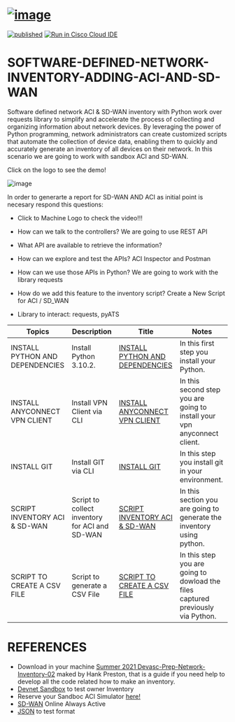 # [![image](https://user-images.githubusercontent.com/38144008/225514767-010fa633-9c2e-410a-9734-4fce1372d125.png)](https://youtu.be/N51iZO8GDCc)
[![published](https://static.production.devnetcloud.com/codeexchange/assets/images/devnet-published.svg)](https://developer.cisco.com/codeexchange/github/repo/ERICK-ZABALA/AUTOMATING-A-NETWORK-INVENTORY-WITH-PYTHON) [![Run in Cisco Cloud IDE](https://static.production.devnetcloud.com/codeexchange/assets/images/devnet-runable-icon.svg)](https://developer.cisco.com/devenv/?id=devenv-vscode-base&GITHUB_SOURCE_REPO=https://github.com/ERICK-ZABALA/AUTOMATING-A-NETWORK-INVENTORY-WITH-PYTHON)
# SOFTWARE-DEFINED-NETWORK-INVENTORY-ADDING-ACI-AND-SD-WAN

Software defined network ACI & SD-WAN inventory with Python work over requests library to simplify and accelerate the process of collecting and organizing information about network devices. By leveraging the power of Python programming, network administrators can create customized scripts that automate the collection of device data, enabling them to quickly and accurately generate an inventory of all devices on their network. In this scenario we are going to work with sandbox ACI and SD-WAN. 

Click on the logo to see the demo!

![image](https://user-images.githubusercontent.com/38144008/225774372-8e471382-1618-4de3-8496-5065fc0a6dc4.png)

In order to generarte a report for SD-WAN AND ACI as initial point is necesary respond this questions:

 
+ Click to Machine Logo to check the video!!! 

+ How can we talk to the controllers?
We are going to use REST API
+ What API are available to retrieve the information?
+ How can we explore and test the APIs?
ACI Inspector and Postman
+ How can we use those APIs in Python?
We are going to work with the library requests
+ How do we add this feature to the inventory script?
Create a New Script for ACI / SD_WAN

* Library to interact: requests, pyATS

|Topics|Description|Title|Notes|
|---|---|---|---|
| INSTALL PYTHON AND DEPENDENCIES | Install Python 3.10.2.  | [INSTALL PYTHON AND DEPENDENCIES](https://github.com/ERICK-ZABALA/SOFTWARE-DEFINED-NETWORK-INVENTORY-ADDING-ACI-AND-SD-WAN/blob/main/Readme/INSTALL_PYTHON_AND_DEPENDENCIES.md) | In this first step you install your Python. |
| INSTALL ANYCONNECT VPN CLIENT | Install VPN Client via CLI  | [INSTALL ANYCONNECT VPN CLIENT](https://github.com/ERICK-ZABALA/SOFTWARE-DEFINED-NETWORK-INVENTORY-ADDING-ACI-AND-SD-WAN/blob/main/Readme/INSTALL_ANYCONNECT_VPN_CLIENT.md) | In this second step you are going to install your vpn anyconnect client. |
| INSTALL GIT | Install GIT via CLI | [INSTALL GIT](https://github.com/ERICK-ZABALA/SOFTWARE-DEFINED-NETWORK-INVENTORY-ADDING-ACI-AND-SD-WAN/blob/main/Readme/INSTALL_GIT.md) | In this step you install git in your environment. |
| SCRIPT INVENTORY ACI & SD-WAN | Script to collect inventory for ACI and SD-WAN | [SCRIPT INVENTORY ACI & SD-WAN](https://github.com/ERICK-ZABALA/SOFTWARE-DEFINED-NETWORK-INVENTORY-ADDING-ACI-AND-SD-WAN/blob/main/Readme/SCRIPT_INVENTORY_ACI_%26_SD-WAN.md) | In this section you are going to generate the inventory using python. |
| SCRIPT TO CREATE A CSV FILE | Script to generate a CSV File | [SCRIPT TO CREATE A CSV FILE](https://github.com/ERICK-ZABALA/SOFTWARE-DEFINED-NETWORK-INVENTORY-ADDING-ACI-AND-SD-WAN/blob/main/Readme/SCRIPT_TO_CREATE_A_CSV_FILE.md) | In this step you are going to dowload the files captured previously via Python. |

# REFERENCES

* Download in your machine [Summer 2021 Devasc-Prep-Network-Inventory-02](https://github.com/hpreston/summer2021-devasc-prep-network-inventory-02.git) maked by Hank Preston, that is a guide if you need help to develop all the code related how to make an inventory.
* [Devnet Sandbox](https://devnetsandbox.cisco.com/RM/Diagram/Index/43964e62-a13c-4929-bde7-a2f68ad6b27c?diagramType=Topology) to test owner Inventory
* Reserve your Sandboc ACI Simulator [here!](https://devnetsandbox.cisco.com/RM/Diagram/Index/390f2dc1-7ca7-44e8-bd7e-f32c0f146ef1)
* [SD-WAN](https://sandboxdnac2.cisco.com/) Online Always Active
* [JSON](https://jsonlint.com/) to test format
